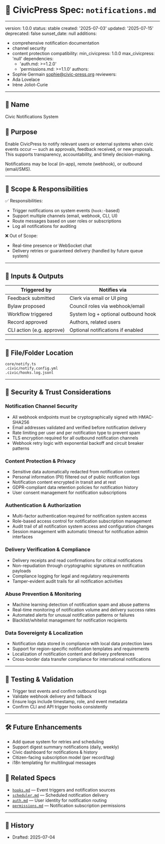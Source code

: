 # 🔔 CivicPress Spec: `notifications.md`

---
version: 1.0.0
status: stable
created: '2025-07-03'
updated: '2025-07-15'
deprecated: false
sunset_date: null
additions:

- comprehensive notification documentation
- channel security
- content protection
compatibility:
  min_civicpress: 1.0.0
  max_civicpress: 'null'
  dependencies:
  - 'auth.md: >=1.2.0'
  - 'permissions.md: >=1.1.0'
authors:
- Sophie Germain <sophie@civic-press.org>
reviewers:
- Ada Lovelace
- Irène Joliot-Curie

---

## 📛 Name

Civic Notifications System

## 🎯 Purpose

Enable CivicPress to notify relevant users or external systems when civic events
occur — such as approvals, feedback received, or new proposals. This supports
transparency, accountability, and timely decision-making.

Notifications may be local (in-app), remote (webhook), or outbound (email/SMS).

---

## 🧩 Scope & Responsibilities

✅ Responsibilities:

- Trigger notifications on system events (`hook:`-based)
- Support multiple channels (email, webhook, CLI, UI)
- Route messages based on user roles or subscriptions
- Log all notifications for auditing

❌ Out of Scope:

- Real-time presence or WebSocket chat
- Delivery retries or guaranteed delivery (handled by future queue system)

---

## 🔗 Inputs & Outputs

| Triggered by              | Notifies via                        |
| ------------------------- | ----------------------------------- |
| Feedback submitted        | Clerk via email or UI ping          |
| Bylaw proposed            | Council roles via webhook/email     |
| Workflow triggered        | System log + optional outbound hook |
| Record approved           | Authors, related users              |
| CLI action (e.g. approve) | Optional notifications if enabled   |

---

## 📂 File/Folder Location

```
core/notify.ts
.civic/notify.config.yml
.civic/hooks.log.jsonl
```

---

## 🔐 Security & Trust Considerations

### Notification Channel Security

- All webhook endpoints must be cryptographically signed with HMAC-SHA256
- Email addresses validated and verified before notification delivery
- Rate limiting per user and per notification type to prevent spam
- TLS encryption required for all outbound notification channels
- Webhook retry logic with exponential backoff and circuit breaker patterns

### Content Protection & Privacy

- Sensitive data automatically redacted from notification content
- Personal information (PII) filtered out of public notification logs
- Notification content encrypted in transit and at rest
- GDPR-compliant data retention policies for notification history
- User consent management for notification subscriptions

### Authentication & Authorization

- Multi-factor authentication required for notification system access
- Role-based access control for notification subscription management
- Audit trail of all notification system access and configuration changes
- Session management with automatic timeout for notification admin interfaces

### Delivery Verification & Compliance

- Delivery receipts and read confirmations for critical notifications
- Non-repudiation through cryptographic signatures on notification payloads
- Compliance logging for legal and regulatory requirements
- Tamper-evident audit trails for all notification activities

### Abuse Prevention & Monitoring

- Machine learning detection of notification spam and abuse patterns
- Real-time monitoring of notification volume and delivery success rates
- Automated alerts for unusual notification patterns or failures
- Blacklist/whitelist management for notification recipients

### Data Sovereignty & Localization

- Notification data stored in compliance with local data protection laws
- Support for region-specific notification templates and requirements
- Localization of notification content and delivery preferences
- Cross-border data transfer compliance for international notifications

---

## 🧪 Testing & Validation

- Trigger test events and confirm outbound logs
- Validate webhook delivery and fallback
- Ensure logs include timestamp, role, and event metadata
- Confirm CLI and API trigger hooks consistently

---

## 🛠️ Future Enhancements

- Add queue system for retries and scheduling
- Support digest summary notifications (daily, weekly)
- Civic dashboard for notifications & history
- Citizen-facing subscription model (per record/tag)
- i18n templating for multilingual messages

## 🔗 Related Specs

- [`hooks.md`](./hooks.md) — Event triggers and notification sources
- [`scheduler.md`](./scheduler.md) — Scheduled notification delivery
- [`auth.md`](./auth.md) — User identity for notification routing
- [`permissions.md`](./permissions.md) — Notification subscription permissions

---

## 📅 History

- Drafted: 2025-07-04
